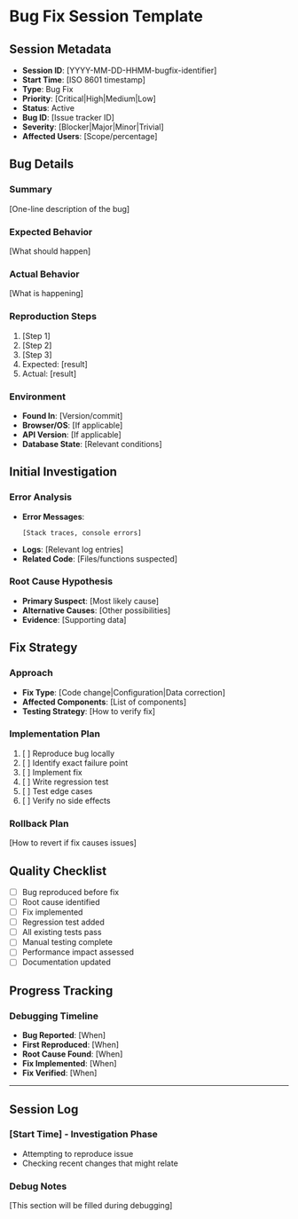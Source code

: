 # Bug Fix Session Template

## Session Metadata
- **Session ID**: [YYYY-MM-DD-HHMM-bugfix-identifier]
- **Start Time**: [ISO 8601 timestamp]
- **Type**: Bug Fix
- **Priority**: [Critical|High|Medium|Low]
- **Status**: Active
- **Bug ID**: [Issue tracker ID]
- **Severity**: [Blocker|Major|Minor|Trivial]
- **Affected Users**: [Scope/percentage]

## Bug Details
### Summary
[One-line description of the bug]

### Expected Behavior
[What should happen]

### Actual Behavior
[What is happening]

### Reproduction Steps
1. [Step 1]
2. [Step 2]
3. [Step 3]
4. Expected: [result]
5. Actual: [result]

### Environment
- **Found In**: [Version/commit]
- **Browser/OS**: [If applicable]
- **API Version**: [If applicable]
- **Database State**: [Relevant conditions]

## Initial Investigation
### Error Analysis
- **Error Messages**: 
  ```
  [Stack traces, console errors]
  ```
- **Logs**: [Relevant log entries]
- **Related Code**: [Files/functions suspected]

### Root Cause Hypothesis
- **Primary Suspect**: [Most likely cause]
- **Alternative Causes**: [Other possibilities]
- **Evidence**: [Supporting data]

## Fix Strategy
### Approach
- **Fix Type**: [Code change|Configuration|Data correction]
- **Affected Components**: [List of components]
- **Testing Strategy**: [How to verify fix]

### Implementation Plan
1. [ ] Reproduce bug locally
2. [ ] Identify exact failure point
3. [ ] Implement fix
4. [ ] Write regression test
5. [ ] Test edge cases
6. [ ] Verify no side effects

### Rollback Plan
[How to revert if fix causes issues]

## Quality Checklist
- [ ] Bug reproduced before fix
- [ ] Root cause identified
- [ ] Fix implemented
- [ ] Regression test added
- [ ] All existing tests pass
- [ ] Manual testing complete
- [ ] Performance impact assessed
- [ ] Documentation updated

## Progress Tracking

### Debugging Timeline
- **Bug Reported**: [When]
- **First Reproduced**: [When]
- **Root Cause Found**: [When]
- **Fix Implemented**: [When]
- **Fix Verified**: [When]

---

## Session Log

### [Start Time] - Investigation Phase
- Attempting to reproduce issue
- Checking recent changes that might relate

### Debug Notes
[This section will be filled during debugging]